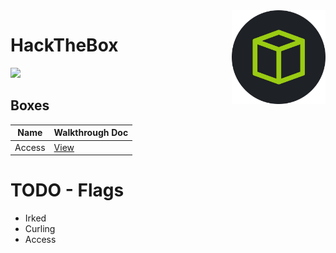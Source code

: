 <img align="right" height=150 src="./hackthebox_logo.jpg"/>

# HackTheBox
<img src="https://www.hackthebox.eu/badge/image/75726"/>


## Boxes

|   Name   |     Walkthrough Doc     |
| -------- | ----------------------- |
|  Access  | [View](Access/notes.md) |


# TODO - Flags
- Irked
- Curling
- Access
